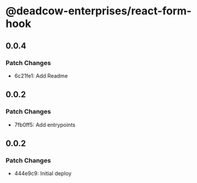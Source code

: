 # @deadcow-enterprises/react-form-hook

## 0.0.4

### Patch Changes

- 6c21fe1: Add Readme

## 0.0.2

### Patch Changes

- 7fb0ff5: Add entrypoints

## 0.0.2

### Patch Changes

- 444e9c9: Initial deploy

